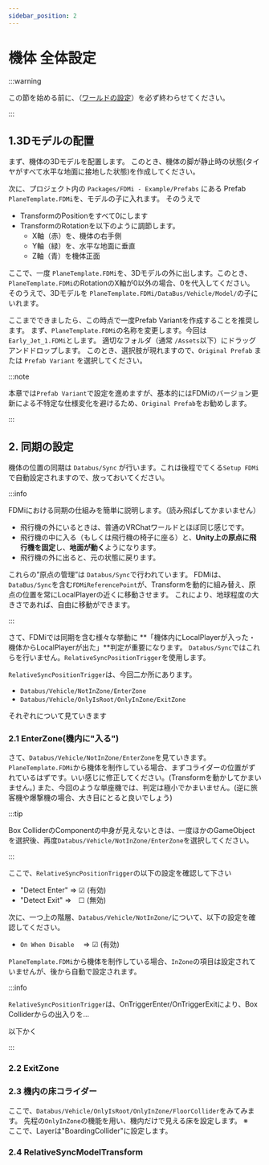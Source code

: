 ```yaml
---
sidebar_position: 2
---
```


# 機体 全体設定

:::warning

この節を始める前に、（[ワールドの設定](/tutorial%20-%20world/overview)）を必ず終わらせてください。

:::

## 1.3Dモデルの配置

まず、機体の3Dモデルを配置します。
このとき、機体の脚が静止時の状態(タイヤがすべて水平な地面に接地した状態)を作成してください。

次に、プロジェクト内の `Packages/FDMi - Example/Prefabs` にある Prefab `PlaneTemplate.FDMi`を、モデルの子に入れます。
そのうえで
- TransformのPositionをすべて0にします
- TransformのRotationを以下のように調節します。
    - X軸（赤）を、機体の右手側
    - Y軸（緑）を、水平な地面に垂直
    - Z軸（青）を機体正面

ここで、一度 `PlaneTemplate.FDMi`を、3Dモデルの外に出します。このとき、`PlaneTemplate.FDMi`のRotationのX軸が0以外の場合、0を代入してください。
そのうえで、3Dモデルを `PlaneTemplate.FDMi/DataBus/Vehicle/Model/`の子にいれます。

ここまでできましたら、この時点で一度Prefab Variantを作成することを推奨します。
まず、`PlaneTemplate.FDMi`の名称を変更します。今回は`Early_Jet_1.FDMi`とします。
適切なフォルダ（通常 `/Assets`以下）にドラッグアンドドロップします。
このとき、選択肢が現れますので、`Original Prefab` または `Prefab Variant` を選択してください。

:::note

本章では`Prefab Variant`で設定を進めますが、基本的にはFDMiのバージョン更新による不特定な仕様変化を避けるため、`Original Prefab`をお勧めします。

:::

## 2. 同期の設定

機体の位置の同期は `Databus/Sync` が行います。これは後程でてくる`Setup FDMi`で自動設定されますので、放っておいてください。  

:::info

FDMiにおける同期の仕組みを簡単に説明します。（読み飛ばしてかまいません）

- 飛行機の外にいるときは、普通のVRChatワールドとほぼ同じ感じです。
- 飛行機の中に入る（もしくは飛行機の椅子に座る）と、**Unity上の原点に飛行機を固定**し、**地面が動く**ようになります。
- 飛行機の外に出ると、元の状態に戻ります。

これらの”原点の管理”は `Databus/Sync`で行われています。
FDMiは、`DataBus/Sync`を含む`FDMiReferencePoint`が、Transformを動的に組み替え、原点の位置を常にLocalPlayerの近くに移動させます。
これにより、地球程度の大きさであれば、自由に移動ができます。

:::


さて、FDMiでは同期を含む様々な挙動に **「機体内にLocalPlayerが入った・機体からLocalPlayerが出た」**判定が重要になります。
`Databus/Sync`ではこれらを行いません。`RelativeSyncPositionTrigger`を使用します。

`RelativeSyncPositionTrigger`は、今回二か所にあります。

- `Databus/Vehicle/NotInZone/EnterZone`
- `Databus/Vehicle/OnlyIsRoot/OnlyInZone/ExitZone`

それぞれについて見ていきます

### 2.1 EnterZone(機内に"入る")

さて、`Databus/Vehicle/NotInZone/EnterZone`を見ていきます。  
`PlaneTemplate.FDMi`から機体を制作している場合、まずコライダーの位置がずれているはずです。いい感じに修正してください。(Transformを動かしてかまいません。)
また、今回のような単座機では、判定は極小でかまいません。(逆に旅客機や爆撃機の場合、大き目にとると良いでしょう)

:::tip

Box ColliderのComponentの中身が見えないときは、一度ほかのGameObjectを選択後、再度`Databus/Vehicle/NotInZone/EnterZone`を選択してください。

:::

ここで、`RelativeSyncPositionTrigger`の以下の設定を確認して下さい
- "Detect Enter" ⇒ ☑ (有効)
- "Detect Exit" ⇒　☐ (無効)

次に、一つ上の階層、`Databus/Vehicle/NotInZone/`について、以下の設定を確認してください。
- `On When Disable`　 ⇒ ☑ (有効)

`PlaneTemplate.FDMi`から機体を制作している場合、`InZone`の項目は設定されていませんが、後から自動で設定されます。

:::info

`RelativeSyncPositionTrigger`は、OnTriggerEnter/OnTriggerExitにより、Box Colliderからの出入りを...

以下かく

:::

### 2.2 ExitZone


### 2.3 機内の床コライダー

ここで、`Databus/Vehicle/OnlyIsRoot/OnlyInZone/FloorCollider`をみてみます。
先程の`OnlyInZone`の機能を用い、機内だけで見える床を設定します。
※　ここで、Layerは"BoardingCollider"に設定します。

### 2.4 RelativeSyncModelTransform